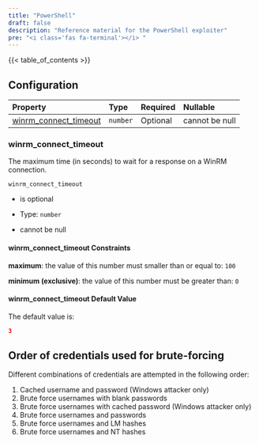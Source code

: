 ```yaml
---
title: "PowerShell"
draft: false
description: "Reference material for the PowerShell exploiter"
pre: "<i class='fas fa-terminal'></i> "
---
```

{{< table_of_contents >}}

## Configuration

<!--
This documentation was autogenerated by passing the plugin's config-schema.json
through https://github.com/adobe/jsonschema2md. It was then modified by hand to
remove extraneous information.
-->

| Property                                          | Type     | Required | Nullable       |
| :------------------------------------------------ | :------- | :------- | :------------- |
| [winrm\_connect\_timeout](#winrm_connect_timeout) | `number` | Optional | cannot be null |

### winrm\_connect\_timeout

The maximum time (in seconds) to wait for a response on a WinRM connection.

`winrm_connect_timeout`

* is optional

* Type: `number`

* cannot be null

#### winrm\_connect\_timeout Constraints

**maximum**: the value of this number must smaller than or equal to: `100`

**minimum (exclusive)**: the value of this number must be greater than: `0`

#### winrm\_connect\_timeout Default Value

The default value is:

```json
3
```

## Order of credentials used for brute-forcing

Different combinations of credentials are attempted in the following order:

1. Cached username and password (Windows attacker only)
1. Brute force usernames with blank passwords
1. Brute force usernames with cached password (Windows attacker only)
1. Brute force usernames and passwords
1. Brute force usernames and LM hashes
1. Brute force usernames and NT hashes
